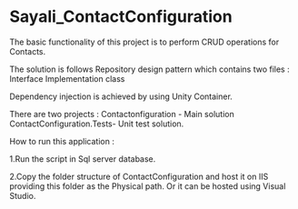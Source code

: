 # Sayali_ContactConfiguration

The basic functionality of this project is to perform CRUD operations for Contacts.

The solution is follows Repository design pattern which contains two files :
Interface
Implementation class

Dependency injection is achieved by using Unity Container.

There are two projects :
Contactonfiguration - Main solution
ContactConfiguration.Tests- Unit test solution.

How to run this application :

1.Run the script in Sql server database.

2.Copy the folder structure of ContactConfiguration and host it on IIS providing this folder as the Physical path.
Or it can be hosted using Visual Studio.

